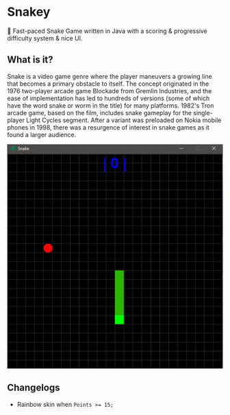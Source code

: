# Snakey
🐍 Fast-paced Snake Game written in Java with a scoring & progressive difficulty system & nice UI.

## What is it?
Snake is a video game genre where the player maneuvers a growing line that becomes a primary obstacle to itself. The concept originated in the 1976 two-player arcade game Blockade from Gremlin Industries, and the ease of implementation has led to hundreds of versions (some of which have the word snake or worm in the title) for many platforms. 1982's Tron arcade game, based on the film, includes snake gameplay for the single-player Light Cycles segment. After a variant was preloaded on Nokia mobile phones in 1998, there was a resurgence of interest in snake games as it found a larger audience.

<img src="https://raw.githubusercontent.com/xShamir/Snakey/master/snake-game.png">

## Changelogs
- Rainbow skin when ```Points >= 15;```